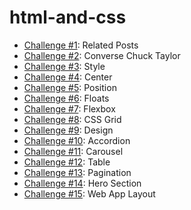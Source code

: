 # html-and-css

- [Challenge #1](https://c-one.netlify.app): Related Posts
- [Challenge #2](https://c-two.netlify.app): Converse Chuck Taylor
- [Challenge #3](https://c-three.netlify.app): Style
- [Challenge #4](https://c-four.netlify.app/): Center
- [Challenge #5](https://c-five.netlify.app/): Position
- [Challenge #6](https://c-six.netlify.app/): Floats
- [Challenge #7](https://c-seven.netlify.app/): Flexbox
- [Challenge #8](https://c-eight.netlify.app/): CSS Grid
- [Challenge #9](https://c-nine.netlify.app/): Design
- [Challenge #10](https://c-ten.netlify.app/): Accordion
- [Challenge #11](https://c-eleven.netlify.app/): Carousel
- [Challenge #12](https://c-twelve.netlify.app/): Table
- [Challenge #13](https://c-thirteen.netlify.app/): Pagination
- [Challenge #14](https://c-fourteen.netlify.app/): Hero Section
- [Challenge #15](https://c-fifteen.netlify.app/): Web App Layout
